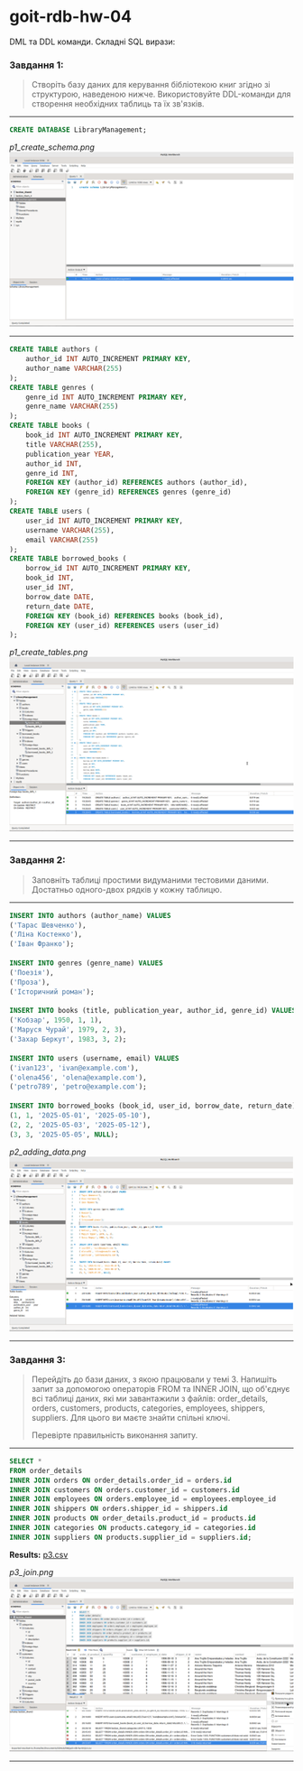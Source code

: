 # goit-rdb-hw-04

DML та DDL команди. Складні SQL вирази:

### Завдання 1:

> Створіть базу даних для керування бібліотекою книг згідно зі структурою, наведеною нижче. Використовуйте DDL-команди для створення необхідних таблиць та їх зв'язків.

---

```sql
CREATE DATABASE LibraryManagement;
```

_p1_create_schema.png_
![p1_create_schema.png](./p1_create_schema.png)

---

```sql
CREATE TABLE authors (
    author_id INT AUTO_INCREMENT PRIMARY KEY,
    author_name VARCHAR(255)
);
CREATE TABLE genres (
    genre_id INT AUTO_INCREMENT PRIMARY KEY,
    genre_name VARCHAR(255)
);
CREATE TABLE books (
    book_id INT AUTO_INCREMENT PRIMARY KEY,
    title VARCHAR(255),
    publication_year YEAR,
    author_id INT,
    genre_id INT,
    FOREIGN KEY (author_id) REFERENCES authors (author_id),
    FOREIGN KEY (genre_id) REFERENCES genres (genre_id)
);
CREATE TABLE users (
    user_id INT AUTO_INCREMENT PRIMARY KEY,
    username VARCHAR(255),
    email VARCHAR(255)
);
CREATE TABLE borrowed_books (
    borrow_id INT AUTO_INCREMENT PRIMARY KEY,
    book_id INT,
    user_id INT,
    borrow_date DATE,
    return_date DATE,
    FOREIGN KEY (book_id) REFERENCES books (book_id),
    FOREIGN KEY (user_id) REFERENCES users (user_id)
);
```

_p1_create_tables.png_
![p1_create_tables.png](./p1_create_tables.png)

---

### Завдання 2:

> Заповніть таблиці простими видуманими тестовими даними. Достатньо одного-двох рядків у кожну таблицю.

---

```sql
INSERT INTO authors (author_name) VALUES
('Тарас Шевченко'),
('Ліна Костенко'),
('Іван Франко');

INSERT INTO genres (genre_name) VALUES
('Поезія'),
('Проза'),
('Історичний роман');

INSERT INTO books (title, publication_year, author_id, genre_id) VALUES
('Кобзар', 1950, 1, 1),
('Маруся Чурай', 1979, 2, 3),
('Захар Беркут', 1983, 3, 2);

INSERT INTO users (username, email) VALUES
('ivan123', 'ivan@example.com'),
('olena456', 'olena@example.com'),
('petro789', 'petro@example.com');

INSERT INTO borrowed_books (book_id, user_id, borrow_date, return_date) VALUES
(1, 1, '2025-05-01', '2025-05-10'),
(2, 2, '2025-05-03', '2025-05-12'),
(3, 3, '2025-05-05', NULL);
```

_p2_adding_data.png_
![p2_adding_data.png](./p2_adding_data.png)

---

### Завдання 3:

> Перейдіть до бази даних, з якою працювали у темі 3. Напишіть запит за допомогою операторів FROM та INNER JOIN, що об'єднує всі таблиці даних, які ми завантажили з файлів: order_details, orders, customers, products, categories, employees, shippers, suppliers. Для цього ви маєте знайти спільні ключі.
>
> Перевірте правильність виконання запиту.

---

```sql
SELECT *
FROM order_details
INNER JOIN orders ON order_details.order_id = orders.id
INNER JOIN customers ON orders.customer_id = customers.id
INNER JOIN employees ON orders.employee_id = employees.employee_id
INNER JOIN shippers ON orders.shipper_id = shippers.id
INNER JOIN products ON order_details.product_id = products.id
INNER JOIN categories ON products.category_id = categories.id
INNER JOIN suppliers ON products.supplier_id = suppliers.id;
```

**Results:** [p3.csv](./p3.csv)

_p3_join.png_
![p3_join.png](./p3_join.png)

---
